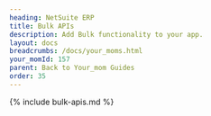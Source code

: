 ```yaml
---
heading: NetSuite ERP
title: Bulk APIs
description: Add Bulk functionality to your app.
layout: docs
breadcrumbs: /docs/your_moms.html
your_momId: 157
parent: Back to Your_mom Guides
order: 35
---
```


{% include bulk-apis.md %}
